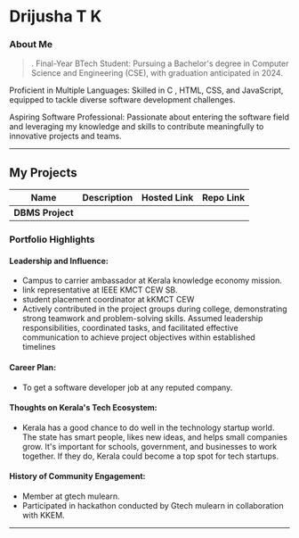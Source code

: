 # Drijusha T K 

### About Me

>. Final-Year BTech Student: Pursuing a Bachelor's degree in Computer Science and Engineering (CSE), with graduation anticipated in 2024.

Proficient in Multiple Languages: Skilled in C , HTML, CSS, and JavaScript, equipped to tackle diverse software development challenges.

Aspiring Software Professional: Passionate about entering the software field and leveraging my knowledge and skills to contribute meaningfully to innovative projects and teams.

---

## My Projects

| Name                | Description                                                               | Hosted Link                              | Repo Link                                                      |
|---------------------|---------------------------------------------------------------------------|------------------------------------------|----------------------------------------------------------------|
| **DBMS Project**                                              |

### Portfolio Highlights

#### Leadership and Influence:

- Campus to carrier ambassador at Kerala knowledge economy mission.
- link representative at IEEE KMCT CEW SB.
- student placement coordinator at kKMCT CEW
- Actively contributed in the project groups during college, demonstrating strong teamwork and problem-solving skills. Assumed leadership responsibilities, coordinated tasks, and facilitated effective communication to achieve project objectives within established timelines

#### Career Plan:

- To get a software developer job at any reputed company.

#### Thoughts on Kerala's Tech Ecosystem:

- Kerala has a good chance to do well in the technology startup world. The state has smart people, likes new ideas, and helps small companies grow. It's important for schools, government, and businesses to work together. If they do, Kerala could become a top spot for tech startups.


#### History of Community Engagement:

- Member at gtech mulearn.
- Participated in hackathon conducted by Gtech mulearn in collaboration with KKEM.



---
